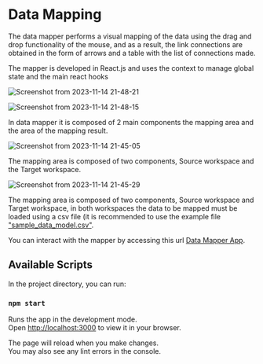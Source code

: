 # Data Mapping

The data mapper performs a visual mapping of the data using the drag and drop functionality of the mouse, and as a result, the link connections are obtained in the form of arrows and a table with the list of connections made.

The mapper is developed in React.js and uses the context to manage global state and the main react hooks


![Screenshot from 2023-11-14 21-48-21](https://github.com/dexterhenry/data-mapper/assets/81880890/ec108c12-bcec-4eba-b6d3-b2c94f7af901)


![Screenshot from 2023-11-14 21-48-15](https://github.com/dexterhenry/data-mapper/assets/81880890/e5b26e3e-a865-4a79-9c1b-0071f762a4ab)

In data mapper it is composed of 2 main components
the mapping area and the area of the mapping result.

![Screenshot from 2023-11-14 21-45-05](https://github.com/dexterhenry/data-mapper/assets/81880890/f377463e-272a-4055-84a7-21eb0866de37)

The mapping area is composed of two components, Source workspace and the Target workspace.

![Screenshot from 2023-11-14 21-45-29](https://github.com/dexterhenry/data-mapper/assets/81880890/a7197273-5ccb-41cd-9ddb-3324f1322e49)


The mapping area is composed of two components, Source workspace and Target workspace, in both workspaces the data to be mapped must be loaded   using a csv file (it is recommended to use the example file ["sample_data_model.csv"](https://github.com/dexterhenry/data-mapper/blob/main/sample_data_model.csv).

You can interact with the mapper by accessing this url [Data Mapper App](http://data-mapper.vercel.app/).



## Available Scripts

In the project directory, you can run:

### `npm start`

Runs the app in the development mode.\
Open [http://localhost:3000](http://localhost:3000) to view it in your browser.

The page will reload when you make changes.\
You may also see any lint errors in the console.
